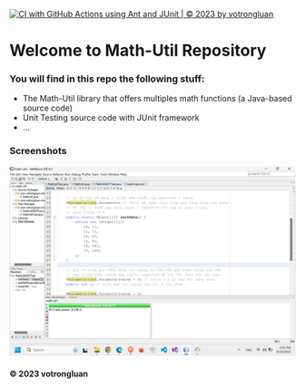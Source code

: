 [![CI with GitHub Actions using Ant and JUnit | © 2023 by votrongluan](https://github.com/votrongluan/math-util/actions/workflows/ci-junit.yml/badge.svg)](https://github.com/votrongluan/math-util/actions/workflows/ci-junit.yml)

# Welcome to Math-Util Repository
### You will find in this repo the following stuff:
* The Math-Util library that offers multiples math functions (a Java-based source code)
* Unit Testing source code with JUnit framework
* ...

### Screenshots
![DDT & TDD with JUnit](https://github.com/votrongluan/math-util/blob/main/images/ddt-with-junit.png)

#### © 2023 votrongluan